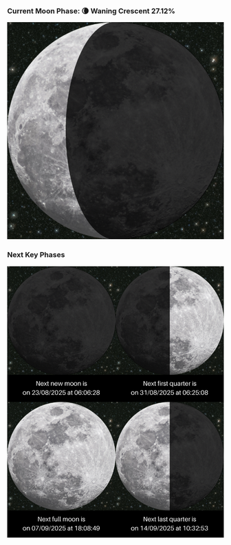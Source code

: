 ### Current Moon Phase: 🌘 Waning Crescent 27.12%
![Moon Phase](moonphase.png)
### Next Key Phases
![Gallery](gallery.png)